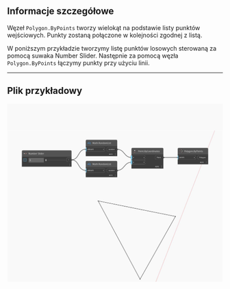 ## Informacje szczegółowe
Węzeł `Polygon.ByPoints` tworzy wielokąt na podstawie listy punktów wejściowych. Punkty zostaną połączone w kolejności zgodnej z listą.

W poniższym przykładzie tworzymy listę punktów losowych sterowaną za pomocą suwaka Number Slider. Następnie za pomocą węzła `Polygon.ByPoints` łączymy punkty przy użyciu linii.

___
## Plik przykładowy

![ByPoints](./Autodesk.DesignScript.Geometry.Polygon.ByPoints_img.jpg)

